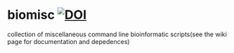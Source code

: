 # biomisc [![DOI](https://zenodo.org/badge/DOI/10.5281/zenodo.5164211.svg)](https://doi.org/10.5281/zenodo.5164211)
collection of  miscellaneous command line bioinformatic scripts(see the wiki page for documentation and depedences) 
